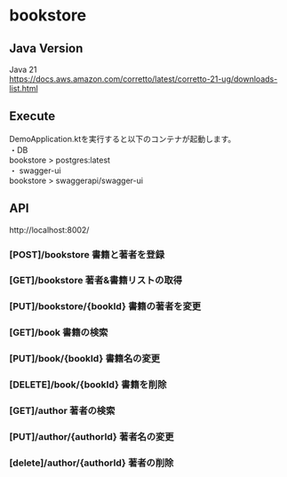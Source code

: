 # bookstore

## Java Version
Java 21  
https://docs.aws.amazon.com/corretto/latest/corretto-21-ug/downloads-list.html  

## Execute
DemoApplication.ktを実行すると以下のコンテナが起動します。  
・DB  
  bookstore > postgres:latest  
・ swagger-ui  
  bookstore > swaggerapi/swagger-ui  

## API
http://localhost:8002/

### [POST]/bookstore 書籍と著者を登録
### [GET]/bookstore 著者&書籍リストの取得
### [PUT]/bookstore/{bookId} 書籍の著者を変更
### [GET]/book 書籍の検索
### [PUT]/book/{bookId} 書籍名の変更
### [DELETE]/book/{bookId} 書籍を削除
### [GET]/author 著者の検索
### [PUT]/author/{authorId} 著者名の変更
### [delete]/author/{authorId} 著者の削除


